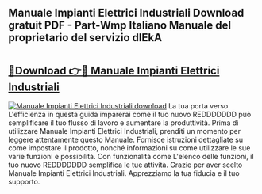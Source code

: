 ## Manuale Impianti Elettrici Industriali Download gratuit PDF - Part-Wmp Italiano Manuale del proprietario del servizio dlEkA

# <h2><a href="http://dfa1dh.blite.top/?on=Manuale+Impianti+Elettrici+Industriali">🔗Download 👉🔴 Manuale Impianti Elettrici Industriali</a></h2>

[![Manuale Impianti Elettrici Industriali download](https://i.imgur.com/lujVjoI.png)](http://dfa1dh.blite.top/?on=Manuale+Impianti+Elettrici+Industriali)
La tua porta verso L'efficienza in questa guida imparerai come il tuo nuovo REDDDDDDD può semplificare il tuo flusso di lavoro e aumentare la produttività. Prima di utilizzare Manuale Impianti Elettrici Industriali, prenditi un momento per leggere attentamente questo Manuale. Fornisce istruzioni dettagliate su come impostare il prodotto, nonché informazioni su come utilizzare le sue varie funzioni e possibilità. Con funzionalità come L'elenco delle funzioni, il tuo nuovo REDDDDDDD semplifica le tue attività. Grazie per aver scelto Manuale Impianti Elettrici Industriali. Apprezziamo la tua fiducia e il tuo supporto.
